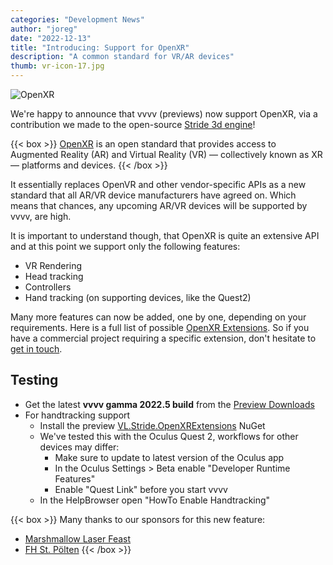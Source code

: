 ```yaml
---
categories: "Development News"
author: "joreg"
date: "2022-12-13"
title: "Introducing: Support for OpenXR"
description: "A common standard for VR/AR devices"
thumb: vr-icon-17.jpg
---
```

![OpenXR](OpenXR_170px_Feb17.png)

We're happy to announce that vvvv (previews) now support OpenXR, via a contribution we made to the open-source [Stride 3d engine](https://stride3d.net/)!

{{< box >}}
[OpenXR](https://www.khronos.org/OpenXR/) is an open standard that provides access to Augmented Reality (AR) and Virtual Reality (VR) — collectively known as XR — platforms and devices.
{{< /box >}}

It essentially replaces OpenVR and other vendor-specific APIs as a new standard that all AR/VR device manufacturers have agreed on. Which means that chances, any upcoming AR/VR devices will be supported by vvvv, are high. 

It is important to understand though, that OpenXR is quite an extensive API and at this point we support only the following features:
- VR Rendering
- Head tracking
- Controllers
- Hand tracking (on supporting devices, like the Quest2)

Many more features can now be added, one by one, depending on your requirements. Here is a full list of possible [OpenXR Extensions](https://www.khronos.org/registry/OpenXR/specs/1.0/html/xrspec.html#extension-appendices-list). So if you have a commercial project requiring a specific extension, don't hesitate to [get in touch](mailto:devvvvs@vvvv.org).

## Testing
* Get the latest **vvvv gamma 2022.5 build** from the [Preview Downloads](/#Download)
* For handtracking support
  * Install the preview [VL.Stride.OpenXRExtensions](https://www.nuget.org/packages/VL.Stride.OpenXRExtensions) NuGet
  * We've tested this with the Oculus Quest 2, workflows for other devices may differ:
    * Make sure to update to latest version of the Oculus app
    * In the Oculus Settings > Beta enable "Developer Runtime Features"
    * Enable "Quest Link" before you start vvvv
  * In the HelpBrowser open "HowTo Enable Handtracking" 

{{< box >}}
Many thanks to our sponsors for this new feature:
- [Marshmallow Laser Feast](https://www.marshmallowlaserfeast.com/)
- [FH St. Pölten](https://icmt.fhstp.ac.at/)
{{< /box >}}